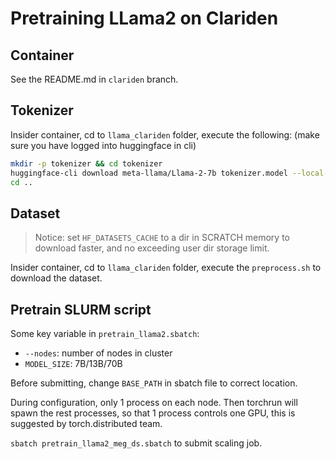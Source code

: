 # Pretraining LLama2 on Clariden

## Container
See the README.md in `clariden` branch.


## Tokenizer

Insider container, cd to `llama_clariden` folder, execute the following: (make sure you have logged into huggingface in cli)

```bash
mkdir -p tokenizer && cd tokenizer
huggingface-cli download meta-llama/Llama-2-7b tokenizer.model --local-dir .
cd ..
```

## Dataset

> Notice: set `HF_DATASETS_CACHE` to a dir in SCRATCH memory to download faster, and no exceeding user dir storage limit.

Insider container, cd to `llama_clariden` folder, execute the `preprocess.sh` to download the dataset.

## Pretrain SLURM script

Some key variable in `pretrain_llama2.sbatch`:
- `--nodes`: number of nodes in cluster
- `MODEL_SIZE`: 7B/13B/70B

Before submitting, change `BASE_PATH` in sbatch file to correct location.

During configuration, only 1 process on each node. Then torchrun will spawn the rest processes, so that 1 process controls one GPU, this is suggested by torch.distributed team.

`sbatch pretrain_llama2_meg_ds.sbatch` to submit scaling job.